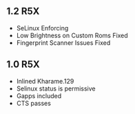 ## 1.2 R5X

- SeLinux Enforcing
- Low Brightness on Custom Roms Fixed
- Fingerprint Scanner Issues Fixed

## 1.0 R5X

- Inlined Kharame.129
- Selinux status is permissive
- Gapps included
- CTS passes
